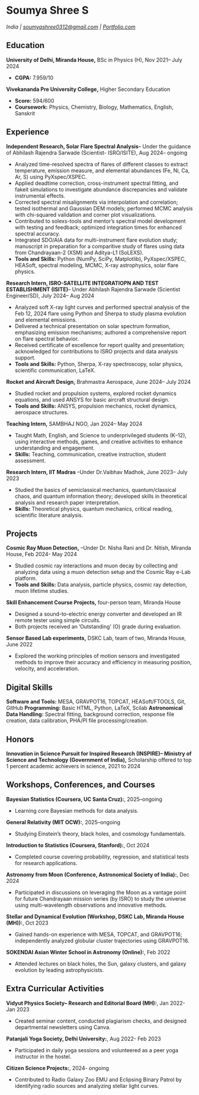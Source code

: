 # Soumya Shree S
_India | soumyashree0312@gmail.com | [Portfolio.com](https://s0312-prog.github.io/Portfolio/)_
 
## Education

**University of Delhi, Miranda House,** BSc in Physics (H), Nov 2021– July 2024
- **CGPA:** 7.959/10

**Vivekananda Pre University College,** Higher Secondary Education
- **Score:** 594/600
- **Coursework:** Physics, Chemistry, Biology, Mathematics, English, Sanskrit

## Experience

**Independent Research, Solar Flare Spectral Analysis**– Under the guidance of Abhilash Rajendra Sarwade (Scientist- ISRO/ISITE), Aug 2024– ongoing
- Analyzed time-resolved spectra of flares of different classes to extract temperature, emission measure, and elemental abundances (Fe, Ni, Ca, Ar, S) using PyXspec/XSPEC.
- Applied deadtime correction, cross-instrument spectral fitting, and fakeit simulations to investigate abundance discrepancies and validate instrumental effects.
- Corrected spectral misalignments via interpolation and correlation; tested isothermal and Gaussian DEM models; performed MCMC analysis with chi-squared validation and corner plot visualizations.
- Contributed to solexs-tools and mentor’s spectral model development with testing and feedback; optimized integration times for enhanced spectral accuracy.
- Integrated SDO/AIA data for multi-instrument flare evolution study; manuscript in preparation for a comparitive study of flares using data from Chandrayaan-2 (XSM) and Aditya-L1 (SoLEXS).
- **Tools and Skills:** Python (NumPy, SciPy, Matplotlib), PyXspec/XSPEC, HEASoft, spectral modeling, MCMC, X-ray astrophysics, solar flare physics.

**Research Intern, ISRO-SATELLITE INTEGRATIOPN AND TEST ESTABLISHMENT (ISITE)**– Under Abhilash Rajendra Sarwade (Scientist Engineer/SD), July 2024– Aug 2024
-  Analyzed soft X-ray light curves and performed spectral analysis of the Feb 12, 2024 flare using Python and Sherpa to study plasma evolution and elemental emissions.
-  Delivered a technical presentation on solar spectrum formation, emphasizing emission mechanisms; authored a comprehensive report on flare spectral behavior.
-  Received certificate of excellence for report quality and presentation; acknowledged for contributions to ISRO projects and data analysis support.
- **Tools and Skills:** Python, Sherpa, X-ray spectroscopy, solar physics, scientific communication, LaTeX.

**Rocket and Aircraft Design,** Brahmastra Aerospace, June 2024– July 2024
- Studied rocket and propulsion systems, explored rocket dynamics equations, and used ANSYS for basic aircraft structural design.
- **Tools and Skills:** ANSYS, propulsion mechanics, rocket dynamics, aerospace structures.

**Teaching Intern,** SAMBHAJ NGO, Jan 2024– May 2024
- Taught Math, English, and Science to underprivileged students (K–12), using interactive methods, games, and
 creative activities to enhance understanding and engagement.
- **Skills:** Teaching, communication, creative instruction, student assessment.

**Research Intern, IIT Madras** –Under Dr.Vaibhav Madhok, June 2023– July 2023
- Studied the basics of semiclassical mechanics, quantum/classical chaos, and quantum information theory;
 developed skills in theoretical analysis and research paper interpretation.
- **Skills:** Theoretical physics, quantum mechanics, critical reading, scientific literature analysis.

## Projects

**Cosmic Ray Muon Detection,** –Under Dr. Nisha Rani and Dr. Nitish, Miranda House, Feb 2024- May 2024
- Studied cosmic ray interactions and muon decay by collecting and analyzing data using a muon detection setup
 and the Cosmic Ray e-Lab platform.
- **Tools and Skills:** Data analysis, particle physics, cosmic ray detection, muon lifetime studies.

**Skill Enhancement Course Projects,** four-person team, Miranda House
- Designed a sound-to-electric energy converter and developed an IR remote tester using simple circuits.
- Both projects received an ’Outstanding’ (O) grade during evaluation.

**Sensor Based Lab experiments,** DSKC Lab, team of two, Miranda House, June 2022
- Explored the working principles of motion sensors and investigated methods to improve their accuracy and
 efficiency in measuring position, velocity, and acceleration.

## Digital Skills

**Software and Tools:** MESA, GRAVPOT16, TOPCAT, HEASoft/FTOOLS, Git, GitHub
**Programming:** Basic HTML, Python, LaTeX, Scilab
**Astronomical Data Handling:** Spectral fitting, background correction, response file creation, data calibration, PHA/PI file processing/creation.

## Honors

**Innovation in Science Pursuit for Inspired Research (INSPIRE)– Ministry of Science and Technology
 (Government of India),** Scholarship offered to top 1 percent academic achievers in science, 2021 to 2024

## Workshops, Conferences, and Courses

**Bayesian Statistics (Coursera, UC Santa Cruz):**, 2025–ongoing 
- Learning core Bayesian methods for data analysis.

**General Relativity (MIT OCW):**, 2025–ongoing
- Studying Einstein’s theory, black holes, and cosmology fundamentals.

  
**Introduction to Statistics (Coursera, Stanford):**, Oct 2024
- Completed course covering probability, regression, and statistical tests for research applications.
  
**Astronomy from Moon (Conference, Astronomical Society of India):**, Dec 2024 
- Participated in discussions on leveraging the Moon as a vantage point for future Chandrayaan mission series (by
 ISRO) to study the universe using multi-wavelength observations and innovative methods.


**Stellar and Dynamical Evolution (Workshop, DSKC Lab, Miranda House (MH)):**, Oct 2023
- Gained hands-on experience with MESA, TOPCAT, and GRAVPOT16; independently analyzed globular cluster
 trajectories using GRAVPOT16.

**SOKENDAI Asian Winter School in Astronomy (Online):**, Feb 2022
- Attended lectures on black holes, the Sun, galaxy clusters, and galaxy evolution by leading astrophysicists.


## Extra Curricular Activities

**Vidyut Physics Society– Research and Editorial Board (MH):**, Jan 2022- Jan 2023
- Created seminar content, conducted plagiarism checks, and designed departmental newsletters using Canva.

**Patanjali Yoga Society, Delhi University:**, Aug 2022- Feb 2023
- Participated in daily yoga sessions and volunteered as a peer yoga instructor in the hostel.

**Citizen Science Projects:**, 2024- ongoing
- Contributed to Radio Galaxy Zoo EMU and Eclipsing Binary Patrol by identifying radio sources and analyzing
 stellar light curves.
  
